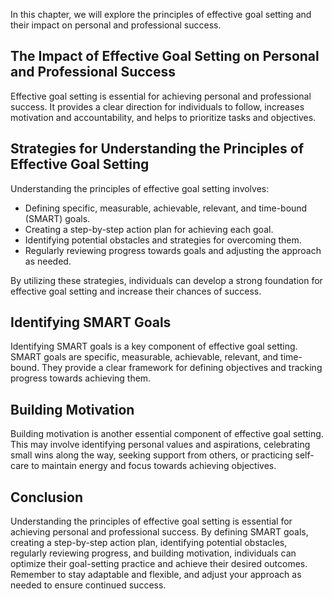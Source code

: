 
In this chapter, we will explore the principles of effective goal setting and their impact on personal and professional success.

The Impact of Effective Goal Setting on Personal and Professional Success
-------------------------------------------------------------------------

Effective goal setting is essential for achieving personal and professional success. It provides a clear direction for individuals to follow, increases motivation and accountability, and helps to prioritize tasks and objectives.

Strategies for Understanding the Principles of Effective Goal Setting
---------------------------------------------------------------------

Understanding the principles of effective goal setting involves:

* Defining specific, measurable, achievable, relevant, and time-bound (SMART) goals.
* Creating a step-by-step action plan for achieving each goal.
* Identifying potential obstacles and strategies for overcoming them.
* Regularly reviewing progress towards goals and adjusting the approach as needed.

By utilizing these strategies, individuals can develop a strong foundation for effective goal setting and increase their chances of success.

Identifying SMART Goals
-----------------------

Identifying SMART goals is a key component of effective goal setting. SMART goals are specific, measurable, achievable, relevant, and time-bound. They provide a clear framework for defining objectives and tracking progress towards achieving them.

Building Motivation
-------------------

Building motivation is another essential component of effective goal setting. This may involve identifying personal values and aspirations, celebrating small wins along the way, seeking support from others, or practicing self-care to maintain energy and focus towards achieving objectives.

Conclusion
----------

Understanding the principles of effective goal setting is essential for achieving personal and professional success. By defining SMART goals, creating a step-by-step action plan, identifying potential obstacles, regularly reviewing progress, and building motivation, individuals can optimize their goal-setting practice and achieve their desired outcomes. Remember to stay adaptable and flexible, and adjust your approach as needed to ensure continued success.

